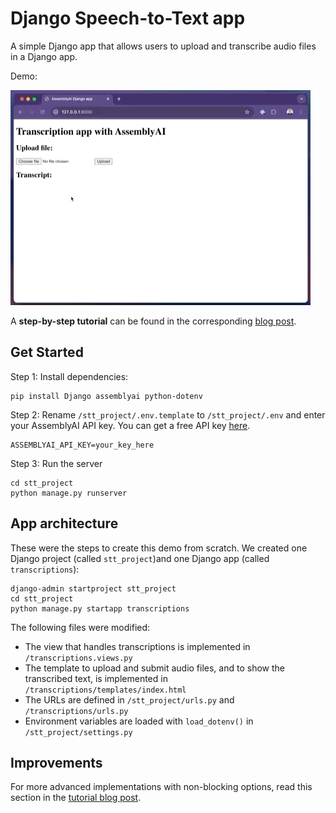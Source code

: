 # Django Speech-to-Text app

A simple Django app that allows users to upload and transcribe audio files in a Django app.

Demo:

![Demo of the Django app](demo.GIF)

A **step-by-step tutorial** can be found in the corresponding [blog post](www.assemblyai.com/blog/speech-to-text-with-django/).

## Get Started

Step 1: Install dependencies:
```
pip install Django assemblyai python-dotenv
```

Step 2: Rename `/stt_project/.env.template` to `/stt_project/.env` and enter your AssemblyAI API key. You can get a free API key [here](https://www.assemblyai.com/dashboard/signup).

```
ASSEMBLYAI_API_KEY=your_key_here
```

Step 3: Run the server

```
cd stt_project
python manage.py runserver
```

## App architecture

These were the steps to create this demo from scratch. We created one Django project (called `stt_project`)and one Django app (called `transcriptions`):

```
django-admin startproject stt_project
cd stt_project
python manage.py startapp transcriptions
```

The following files were modified:

- The view that handles transcriptions is implemented in `/transcriptions.views.py`
- The template to upload and submit audio files, and to show the transcribed text, is implemented in `/transcriptions/templates/index.html`
- The URLs are defined in `/stt_project/urls.py` and `/transcriptions/urls.py`
- Environment variables are loaded with `load_dotenv()` in `/stt_project/settings.py`

## Improvements

For more advanced implementations with non-blocking options, read this section in the [tutorial blog post](https://www.assemblyai.com/blog/speech-to-text-with-django/#non-blocking-implementations-to-integrate-speech-to-text-in-django).
